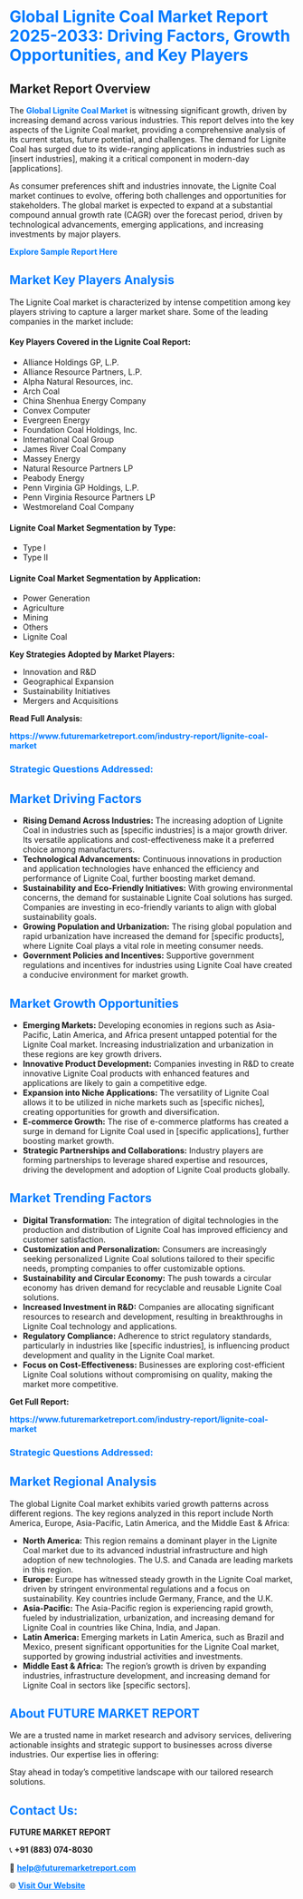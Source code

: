 <h1 style="color: #007BFF;">Global Lignite Coal Market Report 2025-2033: Driving Factors, Growth Opportunities, and Key Players</h1>

<section id="overview">
<h2>Market Report Overview</h2>
<p>The <a href="https://www.futuremarketreport.com/industry-report/lignite-coal-market" style="color: #007BFF; text-decoration: none;"><strong>Global Lignite Coal Market</strong></a> is witnessing significant growth, driven by increasing demand across various industries. This report delves into the key aspects of the Lignite Coal market, providing a comprehensive analysis of its current status, future potential, and challenges. The demand for Lignite Coal has surged due to its wide-ranging applications in industries such as [insert industries], making it a critical component in modern-day [applications].</p>
<p>As consumer preferences shift and industries innovate, the Lignite Coal market continues to evolve, offering both challenges and opportunities for stakeholders. The global market is expected to expand at a substantial compound annual growth rate (CAGR) over the forecast period, driven by technological advancements, emerging applications, and increasing investments by major players.</p>
</section>

<section id="overview">
<p><a href="https://www.futuremarketreport.com/request-sample/reportId=112011" style="color: #007BFF; text-decoration: none;"><strong>Explore Sample Report Here</strong></a></p>
</section>

<section id="key-players">
<h2 style="color: #007BFF;">Market Key Players Analysis</h2>
<p>The Lignite Coal market is characterized by intense competition among key players striving to capture a larger market share. Some of the leading companies in the market include:</p>
<h4>Key Players Covered in the Lignite Coal Report:</h4>
<ul><li>Alliance Holdings GP, L.P.</li><li>Alliance Resource Partners, L.P.</li><li>Alpha Natural Resources, inc.</li><li>Arch Coal</li><li>China Shenhua Energy Company</li><li>Convex Computer</li><li>Evergreen Energy</li><li>Foundation Coal Holdings, Inc.</li><li>International Coal Group</li><li>James River Coal Company</li><li>Massey Energy</li><li>Natural Resource Partners LP</li><li>Peabody Energy</li><li>Penn Virginia GP Holdings, L.P.</li><li>Penn Virginia Resource Partners LP</li><li>Westmoreland Coal Company</li></ul>
<h4>Lignite Coal Market Segmentation by Type:</h4>
<ul><li>Type I</li><li>Type II</li></ul>

<h4>Lignite Coal Market Segmentation by Application:</h4>
<ul><li>Power Generation</li><li>Agriculture</li><li>Mining</li><li>Others</li><li>Lignite Coal</li></ul>
<p><strong>Key Strategies Adopted by Market Players:</strong></p>
<ul>
<li>Innovation and R&D</li>
<li>Geographical Expansion</li>
<li>Sustainability Initiatives</li>
<li>Mergers and Acquisitions</li>
</ul>
</section>

<section>
<p><strong>Read Full Analysis: </strong></p><a href="https://www.futuremarketreport.com/industry-report/lignite-coal-market" style="color: #007BFF; text-decoration: none;"><strong>https://www.futuremarketreport.com/industry-report/lignite-coal-market</strong></a>
<h3 style="color: #007BFF;">Strategic Questions Addressed:</h3>
</section>

<section id="driving-factors">
<h2 style="color: #007BFF;">Market Driving Factors</h2>
<ul>
<li><strong>Rising Demand Across Industries:</strong> The increasing adoption of Lignite Coal in industries such as [specific industries] is a major growth driver. Its versatile applications and cost-effectiveness make it a preferred choice among manufacturers.</li>
<li><strong>Technological Advancements:</strong> Continuous innovations in production and application technologies have enhanced the efficiency and performance of Lignite Coal, further boosting market demand.</li>
<li><strong>Sustainability and Eco-Friendly Initiatives:</strong> With growing environmental concerns, the demand for sustainable Lignite Coal solutions has surged. Companies are investing in eco-friendly variants to align with global sustainability goals.</li>
<li><strong>Growing Population and Urbanization:</strong> The rising global population and rapid urbanization have increased the demand for [specific products], where Lignite Coal plays a vital role in meeting consumer needs.</li>
<li><strong>Government Policies and Incentives:</strong> Supportive government regulations and incentives for industries using Lignite Coal have created a conducive environment for market growth.</li>
</ul>
</section>

<section id="growth-opportunities">
<h2 style="color: #007BFF;">Market Growth Opportunities</h2>
<ul>
<li><strong>Emerging Markets:</strong> Developing economies in regions such as Asia-Pacific, Latin America, and Africa present untapped potential for the Lignite Coal market. Increasing industrialization and urbanization in these regions are key growth drivers.</li>
<li><strong>Innovative Product Development:</strong> Companies investing in R&D to create innovative Lignite Coal products with enhanced features and applications are likely to gain a competitive edge.</li>
<li><strong>Expansion into Niche Applications:</strong> The versatility of Lignite Coal allows it to be utilized in niche markets such as [specific niches], creating opportunities for growth and diversification.</li>
<li><strong>E-commerce Growth:</strong> The rise of e-commerce platforms has created a surge in demand for Lignite Coal used in [specific applications], further boosting market growth.</li>
<li><strong>Strategic Partnerships and Collaborations:</strong> Industry players are forming partnerships to leverage shared expertise and resources, driving the development and adoption of Lignite Coal products globally.</li>
</ul>
</section>

<section id="trending-factors">
<h2 style="color: #007BFF;">Market Trending Factors</h2>
<ul>
<li><strong>Digital Transformation:</strong> The integration of digital technologies in the production and distribution of Lignite Coal has improved efficiency and customer satisfaction.</li>
<li><strong>Customization and Personalization:</strong> Consumers are increasingly seeking personalized Lignite Coal solutions tailored to their specific needs, prompting companies to offer customizable options.</li>
<li><strong>Sustainability and Circular Economy:</strong> The push towards a circular economy has driven demand for recyclable and reusable Lignite Coal solutions.</li>
<li><strong>Increased Investment in R&D:</strong> Companies are allocating significant resources to research and development, resulting in breakthroughs in Lignite Coal technology and applications.</li>
<li><strong>Regulatory Compliance:</strong> Adherence to strict regulatory standards, particularly in industries like [specific industries], is influencing product development and quality in the Lignite Coal market.</li>
<li><strong>Focus on Cost-Effectiveness:</strong> Businesses are exploring cost-efficient Lignite Coal solutions without compromising on quality, making the market more competitive.</li>
</ul>
</section>

<section>
<p><strong>Get Full Report: </strong></p><a href="https://www.futuremarketreport.com/industry-report/lignite-coal-market" style="color: #007BFF; text-decoration: none;"><strong>https://www.futuremarketreport.com/industry-report/lignite-coal-market</strong></a>
<h3 style="color: #007BFF;">Strategic Questions Addressed:</h3>
</section>


<section id="regional-analysis">
<h2 style="color: #007BFF;">Market Regional Analysis</h2>
<p>The global Lignite Coal market exhibits varied growth patterns across different regions. The key regions analyzed in this report include North America, Europe, Asia-Pacific, Latin America, and the Middle East & Africa:</p>
<ul>
<li><strong>North America:</strong> This region remains a dominant player in the Lignite Coal market due to its advanced industrial infrastructure and high adoption of new technologies. The U.S. and Canada are leading markets in this region.</li>
<li><strong>Europe:</strong> Europe has witnessed steady growth in the Lignite Coal market, driven by stringent environmental regulations and a focus on sustainability. Key countries include Germany, France, and the U.K.</li>
<li><strong>Asia-Pacific:</strong> The Asia-Pacific region is experiencing rapid growth, fueled by industrialization, urbanization, and increasing demand for Lignite Coal in countries like China, India, and Japan.</li>
<li><strong>Latin America:</strong> Emerging markets in Latin America, such as Brazil and Mexico, present significant opportunities for the Lignite Coal market, supported by growing industrial activities and investments.</li>
<li><strong>Middle East & Africa:</strong> The region’s growth is driven by expanding industries, infrastructure development, and increasing demand for Lignite Coal in sectors like [specific sectors].</li>
</ul>
</section>

<footer>
<h2 style="color: #007BFF;">About FUTURE MARKET REPORT</h2>
<p>We are a trusted name in market research and advisory services, delivering actionable insights and strategic support to businesses across diverse industries. Our expertise lies in offering:</p>

<p>Stay ahead in today’s competitive landscape with our tailored research solutions.</p>

<h2 style="color: #007BFF;">Contact Us:</h2>
<p><strong>FUTURE MARKET REPORT</strong></p>
<p>📞 <strong>+91 (883) 074-8030</strong></p>
<p>📧 <strong><a href="mailto:help@futuremarketreport.com" style="color: #007BFF;">help@futuremarketreport.com</a></strong></p>
<p>🌐 <strong><a href="https://www.futuremarketreport.com/" style="color: #007BFF;">Visit Our Website</a></strong></p>
</footer>